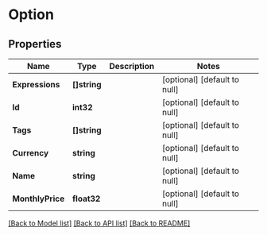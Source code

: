 # Option

## Properties
Name | Type | Description | Notes
------------ | ------------- | ------------- | -------------
**Expressions** | **[]string** |  | [optional] [default to null]
**Id** | **int32** |  | [optional] [default to null]
**Tags** | **[]string** |  | [optional] [default to null]
**Currency** | **string** |  | [optional] [default to null]
**Name** | **string** |  | [optional] [default to null]
**MonthlyPrice** | **float32** |  | [optional] [default to null]

[[Back to Model list]](../README.md#documentation-for-models) [[Back to API list]](../README.md#documentation-for-api-endpoints) [[Back to README]](../README.md)


